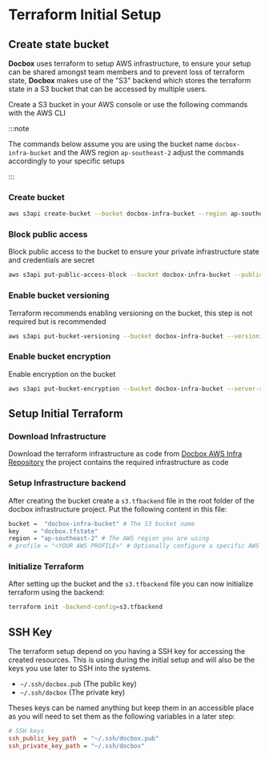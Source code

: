 # Terraform Initial Setup


## Create state bucket

**Docbox** uses terraform to setup AWS infrastructure, to ensure your setup can be shared amongst team members and to prevent loss of terraform state, **Docbox** makes use of the "S3" backend which stores the terraform state in a S3 bucket that can be accessed by multiple users.

Create a S3 bucket in your AWS console or use the following commands with the AWS CLI

:::note

The commands below assume you are using the bucket name `docbox-infra-bucket` and the AWS region `ap-southeast-2`
adjust the commands accordingly to your specific setups 

:::

### Create bucket

```sh
aws s3api create-bucket --bucket docbox-infra-bucket --region ap-southeast-2
```

### Block public access

Block public access to the bucket to ensure your private infrastructure state and credentials are secret

```sh
aws s3api put-public-access-block --bucket docbox-infra-bucket --public-access-block-configuration "BlockPublicAcls=true,IgnorePublicAcls=true,BlockPublicPolicy=true,RestrictPublicBuckets=true"
```

### Enable bucket versioning

Terraform recommends enabling versioning on the bucket, this step is not required but is recommended

```sh
aws s3api put-bucket-versioning --bucket docbox-infra-bucket --versioning-configuration Status=Enabled
```

### Enable bucket encryption

Enable encryption on the bucket

```sh
aws s3api put-bucket-encryption --bucket docbox-infra-bucket --server-side-encryption-configuration '{"Rules":[{"ApplyServerSideEncryptionByDefault":{"SSEAlgorithm":"AES256"}}]}'
```

## Setup Initial Terraform

### Download Infrastructure

Download the terraform infrastructure as code from [Docbox AWS Infra Repository](https://github.com/docbox-nz/docbox-aws-infra) the project contains the required 
infrastructure as code

### Setup Infrastructure backend

After creating the bucket create a `s3.tfbackend` file in the root folder of the docbox infrastructure project. Put the following content in this file:

```r
bucket =  "docbox-infra-bucket" # The S3 bucket name
key    = "docbox.tfstate" 
region = "ap-southeast-2" # The AWS region you are using
# profile = "<YOUR AWS PROFILE>" # Optionally configure a specific AWS profile to use for creating infrastructure 
```

### Initialize Terraform

After setting up the bucket and the `s3.tfbackend` file you can now initialize terraform using the backend:

```sh
terraform init -backend-config=s3.tfbackend
```


## SSH Key

The terraform setup depend on you having a SSH key for accessing the created resources. This is using during the initial setup and will also be the keys you use later to SSH into the systems.

- `~/.ssh/docbox.pub` (The public key)
- `~/.ssh/docbox` (The private key)

Theses keys can be named anything but keep them in an accessible place as you will need to set them as the following variables in a later step:

```ini
# SSH keys
ssh_public_key_path  = "~/.ssh/docbox.pub"
ssh_private_key_path = "~/.ssh/docbox"
```

